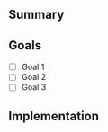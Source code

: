## Summary
<!--Include a short description of the feature--->

## Goals
<!--State what the goals should be achieved for the feature to function completely--->
- [ ] Goal 1
- [ ] Goal 2
- [ ] Goal 3

## Implementation
<!--Optional: Include some resources or steps to help start the feature--->